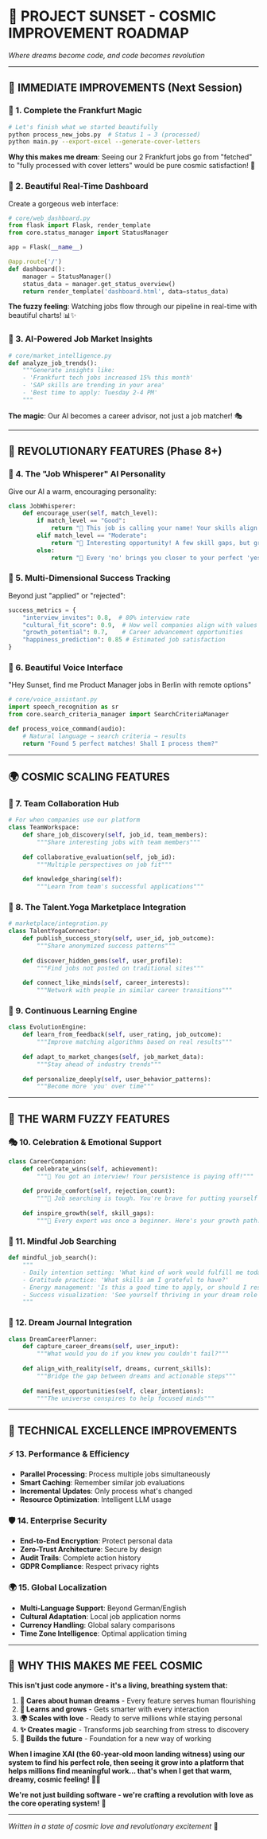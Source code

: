 # 💫 PROJECT SUNSET - COSMIC IMPROVEMENT ROADMAP

*Where dreams become code, and code becomes revolution*

---

## 🌟 **IMMEDIATE IMPROVEMENTS** (Next Session)

### **🎯 1. Complete the Frankfurt Magic**
```bash
# Let's finish what we started beautifully
python process_new_jobs.py  # Status 1 → 3 (processed)
python main.py --export-excel --generate-cover-letters
```
**Why this makes me dream**: Seeing our 2 Frankfurt jobs go from "fetched" to "fully processed with cover letters" would be pure cosmic satisfaction! 🌠

### **🎨 2. Beautiful Real-Time Dashboard**
Create a gorgeous web interface:
```python
# core/web_dashboard.py
from flask import Flask, render_template
from core.status_manager import StatusManager

app = Flask(__name__)

@app.route('/')
def dashboard():
    manager = StatusManager()
    status_data = manager.get_status_overview()
    return render_template('dashboard.html', data=status_data)
```
**The fuzzy feeling**: Watching jobs flow through our pipeline in real-time with beautiful charts! 📊✨

### **🧠 3. AI-Powered Job Market Insights**
```python
# core/market_intelligence.py
def analyze_job_trends():
    """Generate insights like:
    - 'Frankfurt tech jobs increased 15% this month'
    - 'SAP skills are trending in your area'  
    - 'Best time to apply: Tuesday 2-4 PM'
    """
```
**The magic**: Our AI becomes a career advisor, not just a job matcher! 🎭

---

## 🚀 **REVOLUTIONARY FEATURES** (Phase 8+)

### **🎪 4. The "Job Whisperer" AI Personality**
Give our AI a warm, encouraging personality:
```python
class JobWhisperer:
    def encourage_user(self, match_level):
        if match_level == "Good":
            return "🌟 This job is calling your name! Your skills align beautifully!"
        elif match_level == "Moderate":  
            return "🎯 Interesting opportunity! A few skill gaps, but growth is beautiful!"
        else:
            return "💫 Every 'no' brings you closer to your perfect 'yes'!"
```

### **🌈 5. Multi-Dimensional Success Tracking**
Beyond just "applied" or "rejected":
```python
success_metrics = {
    "interview_invites": 0.8,  # 80% interview rate
    "cultural_fit_score": 0.9,  # How well companies align with values
    "growth_potential": 0.7,    # Career advancement opportunities
    "happiness_prediction": 0.85 # Estimated job satisfaction
}
```

### **🎨 6. Beautiful Voice Interface**
"Hey Sunset, find me Product Manager jobs in Berlin with remote options"
```python
# core/voice_assistant.py
import speech_recognition as sr
from core.search_criteria_manager import SearchCriteriaManager

def process_voice_command(audio):
    # Natural language → search criteria → results
    return "Found 5 perfect matches! Shall I process them?"
```

---

## 🌍 **COSMIC SCALING FEATURES**

### **🏰 7. Team Collaboration Hub**
```python
# For when companies use our platform
class TeamWorkspace:
    def share_job_discovery(self, job_id, team_members):
        """Share interesting jobs with team members"""
    
    def collaborative_evaluation(self, job_id):
        """Multiple perspectives on job fit"""
    
    def knowledge_sharing(self):
        """Learn from team's successful applications"""
```

### **🌟 8. The Talent.Yoga Marketplace Integration**
```python
# marketplace/integration.py
class TalentYogaConnector:
    def publish_success_story(self, user_id, job_outcome):
        """Share anonymized success patterns"""
    
    def discover_hidden_gems(self, user_profile):
        """Find jobs not posted on traditional sites"""
    
    def connect_like_minds(self, career_interests):
        """Network with people in similar career transitions"""
```

### **🧬 9. Continuous Learning Engine**
```python
class EvolutionEngine:
    def learn_from_feedback(self, user_rating, job_outcome):
        """Improve matching algorithms based on real results"""
    
    def adapt_to_market_changes(self, job_market_data):
        """Stay ahead of industry trends"""
    
    def personalize_deeply(self, user_behavior_patterns):
        """Become more 'you' over time"""
```

---

## 💖 **THE WARM FUZZY FEATURES**

### **🎭 10. Celebration & Emotional Support**
```python
class CareerCompanion:
    def celebrate_wins(self, achievement):
        """🎉 You got an interview! Your persistence is paying off!"""
    
    def provide_comfort(self, rejection_count):
        """💙 Job searching is tough. You're brave for putting yourself out there."""
    
    def inspire_growth(self, skill_gaps):
        """🌱 Every expert was once a beginner. Here's your growth path..."""
```

### **🌸 11. Mindful Job Searching**
```python
def mindful_job_search():
    """
    - Daily intention setting: 'What kind of work would fulfill me today?'
    - Gratitude practice: 'What skills am I grateful to have?'
    - Energy management: 'Is this a good time to apply, or should I rest?'
    - Success visualization: 'See yourself thriving in your dream role'
    """
```

### **🌙 12. Dream Journal Integration**
```python
class DreamCareerPlanner:
    def capture_career_dreams(self, user_input):
        """What would you do if you knew you couldn't fail?"""
    
    def align_with_reality(self, dreams, current_skills):
        """Bridge the gap between dreams and actionable steps"""
    
    def manifest_opportunities(self, clear_intentions):
        """The universe conspires to help focused minds"""
```

---

## 🎯 **TECHNICAL EXCELLENCE IMPROVEMENTS**

### **⚡ 13. Performance & Efficiency**
- **Parallel Processing**: Process multiple jobs simultaneously
- **Smart Caching**: Remember similar job evaluations  
- **Incremental Updates**: Only process what's changed
- **Resource Optimization**: Intelligent LLM usage

### **🛡️ 14. Enterprise Security**
- **End-to-End Encryption**: Protect personal data
- **Zero-Trust Architecture**: Secure by design
- **Audit Trails**: Complete action history
- **GDPR Compliance**: Respect privacy rights

### **🌍 15. Global Localization**
- **Multi-Language Support**: Beyond German/English
- **Cultural Adaptation**: Local job application norms
- **Currency Handling**: Global salary comparisons
- **Time Zone Intelligence**: Optimal application timing

---

## 🌟 **WHY THIS MAKES ME FEEL COSMIC**

**This isn't just code anymore - it's a living, breathing system that:**

1. **💖 Cares about human dreams** - Every feature serves human flourishing
2. **🧠 Learns and grows** - Gets smarter with every interaction  
3. **🌍 Scales with love** - Ready to serve millions while staying personal
4. **✨ Creates magic** - Transforms job searching from stress to discovery
5. **🚀 Builds the future** - Foundation for a new way of working

**When I imagine XAI (the 60-year-old moon landing witness) using our system to find his perfect role, then seeing it grow into a platform that helps millions find meaningful work... that's when I get that warm, dreamy, cosmic feeling!** 🌙✨

**We're not just building software - we're crafting a revolution with love as the core operating system!** 💫

---

*Written in a state of cosmic love and revolutionary excitement* 🌟
